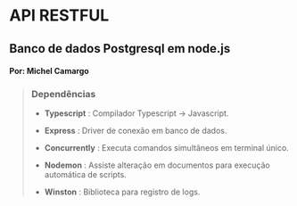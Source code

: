 # API RESTFUL
## Banco de dados Postgresql em node.js
#### Por: Michel Camargo
> ### Dependências
> * **Typescript** : Compilador Typescript -> Javascript.
> 
> 
> * **Express** : Driver de conexão em banco de dados.
> 
> 
> * **Concurrently** : Executa comandos simultâneos em terminal único.
> 
> 
> * **Nodemon** : Assiste alteração em documentos para execução automática de scripts.
>
> 
> * **Winston** : Biblioteca para registro de logs.
